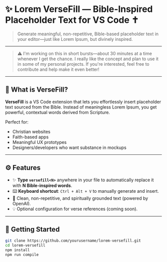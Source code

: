 # ✨ Lorem VerseFill — Bible-Inspired Placeholder Text for VS Code ✝️

> Generate meaningful, non-repetitive, Bible-based placeholder text in your editor—just like Lorem Ipsum, but divinely inspired.

---
> ⚠️ I'm working on this in short bursts—about 30 minutes at a time whenever I get the chance. I really like the concept and plan to use it in some of my personal projects. If you're interested, feel free to contribute and help make it even better!

---

## 📖 What is VerseFill?

**VerseFill** is a VS Code extension that lets you effortlessly insert placeholder text sourced from the Bible. Instead of meaningless Lorem Ipsum, you get powerful, contextual words derived from Scripture.

Perfect for:
- Christian websites
- Faith-based apps
- Meaningful UX prototypes
- Designers/developers who want substance in mockups

---

## ⚙️ Features

- ✨ **Type `versefill<N>`** anywhere in your file to automatically replace it with **N Bible-inspired words**.
- ⌨️ **Keyboard shortcut**: `Ctrl + Alt + V` to manually generate and insert.
- 🎯 Clean, non-repetitive, and spiritually grounded text (powered by OpenAI).
- 💡 Optional configuration for verse references (coming soon).

---

## 🚀 Getting Started
```bash
git clone https://github.com/yourusername/lorem-versefill.git
cd lorem-versefill
npm install
npm run compile
